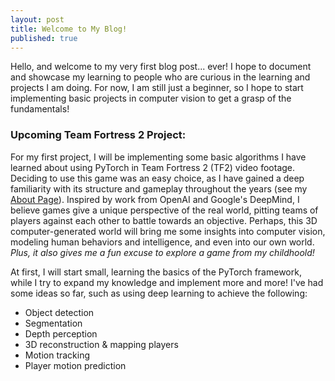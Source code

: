 ```yaml
---
layout: post
title: Welcome to My Blog!
published: true
---
```


Hello, and welcome to my very first blog post... ever! I hope to document and showcase my learning to people who are curious in the learning and projects I am doing. For now, I am still just a beginner, so I hope to start implementing basic projects in computer vision to get a grasp of the fundamentals!

### Upcoming Team Fortress 2 Project:

For my first project, I will be implementing some basic algorithms I have learned about using PyTorch in Team Fortress 2 (TF2) video footage. Deciding to use this game was an easy choice, as I have gained a deep familiarity with its structure and gameplay throughout the years (see my [About Page](https://eddyleelin.github.io/about/)). Inspired by work from OpenAI and Google's DeepMind, I believe games give a unique perspective of the real world, pitting teams of players against each other to battle towards an objective. Perhaps, this 3D computer-generated world will bring me some insights into computer vision, modeling human behaviors and intelligence, and even into our own world. _Plus, it also gives me a fun excuse to explore a game from my childhoold!_

At first, I will start small, learning the basics of the PyTorch framework, while I try to expand my knowledge and implement more and more! I've had some ideas so far, such as using deep learning to achieve the following:

- Object detection
- Segmentation
- Depth perception
- 3D reconstruction & mapping players
- Motion tracking
- Player motion prediction
